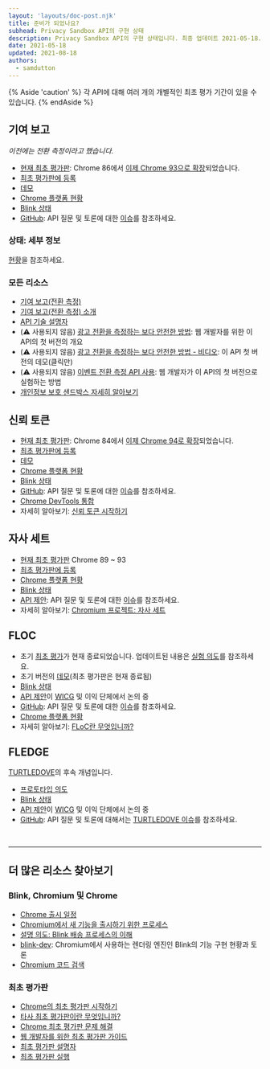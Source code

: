 ```yaml
---
layout: 'layouts/doc-post.njk'
title: 준비가 되었나요?
subhead: Privacy Sandbox API의 구현 상태
description: Privacy Sandbox API의 구현 상태입니다. 최종 업데이트 2021-05-18.
date: 2021-05-18
updated: 2021-08-18
authors:
  - samdutton
---
```


{% Aside 'caution' %} 각 API에 대해 여러 개의 개별적인 최초 평가 기간이 있을 수 있습니다. {% endAside %}

## 기여 보고

*이전에는 전환 측정이라고 했습니다.*

- [현재 최초 평가판](https://web.dev/origin-trials/): Chrome 86에서 [이제 Chrome 93으로 확장](https://groups.google.com/u/1/a/chromium.org/g/attribution-reporting-api-dev/c/ZKf9T8sRqAM)되었습니다.
- [최초 평가판에 등록](/origintrials/#/view_trial/3411476717733150721)
- [데모](https://goo.gle/demo-event-level-conversion-measurement-api)
- [Chrome 플랫폼 현황](https://www.chromestatus.com/features/6412002824028160)
- [Blink 상태](https://groups.google.com/a/chromium.org/g/blink-dev/search?q=conversion%20measurement)
- [GitHub](https://github.com/WICG/conversion-measurement-api/): API 질문 및 토론에 대한 [이슈](https://github.com/WICG/conversion-measurement-api/issues)를 참조하세요.

### 상태: 세부 정보

[현황](/docs/privacy-sandbox/attribution-reporting-introduction/#status)을 참조하세요.

### 모든 리소스

- [기여 보고(전환 측정)](/docs/privacy-sandbox/attribution-reporting)
- [기여 보고(전환 측정) 소개](/docs/privacy-sandbox/attribution-reporting-introduction)
- [API 기술 설명자](https://github.com/WICG/conversion-measurement-api/)
- (⚠️ 사용되지 않음) [광고 전환을 측정하는 보다 안전한 방법](https://web.dev/conversion-measurement/): 웹 개발자를 위한 이 API의 첫 버전의 개요
- (⚠️ 사용되지 않음) [광고 전환을 측정하는 보다 안전한 방법 - 비디오](https://www.youtube.com/watch?v=jcDfOoWwZcM): 이 API 첫 버전의 데모(클릭만)
- (⚠️ 사용되지 않음) [이벤트 전환 측정 API 사용](https://web.dev/using-conversion-measurement/): 웹 개발자가 이 API의 첫 버전으로 실험하는 방법
- [개인정보 보호 샌드박스 자세히 알아보기](https://web.dev/digging-into-the-privacy-sandbox)

## 신뢰 토큰

- [현재 최초 평가판](https://web.dev/origin-trials/): Chrome 84에서 [이제 Chrome 94로 확장](https://groups.google.com/a/chromium.org/g/blink-dev/c/-W90wVkS0Ks/m/Jfh5-ZWpAQAJ)되었습니다.
- [최초 평가판에 등록](/origintrials/#/view_trial/2479231594867458049)
- [데모](https://trust-token-demo.glitch.me/)
- [Chrome 플랫폼 현황](https://www.chromestatus.com/feature/5078049450098688)
- [Blink 상태](https://groups.google.com/a/chromium.org/g/blink-dev/search?q=trust%tokens)
- [GitHub](https://github.com/WICG/trust-token-api): API 질문 및 토론에 대한 [이슈](https://github.com/WICG/trust-token-api/issues)를 참조하세요.
- [Chrome DevTools 통합](https://developers.google.com/web/updates/2021/01/devtools?utm_source=devtools#trust-token)
- 자세히 알아보기: [신뢰 토큰 시작하기](https://web.dev/trust-tokens/)

## 자사 세트

- [현재 최초 평가판](https://web.dev/origin-trials/) Chrome 89 ~ 93
- [최초 평가판에 등록](/origintrials/#/view_trial/988540118207823873)
- [Chrome 플랫폼 현황](https://chromestatus.com/feature/5640066519007232)
- [Blink 상태](https://groups.google.com/a/chromium.org/g/blink-dev/search?q=first-party%20sets)
- [API 제안](https://github.com/privacycg/first-party-sets): API 질문 및 토론에 대한 [이슈](hhttps://github.com/privacycg/first-party-sets/issues)를 참조하세요.
- 자세히 알아보기: [Chromium 프로젝트: 자사 세트](https://www.chromium.org/updates/first-party-sets)

## FLOC

- 초기 [최초 평가](https://web.dev/origin-trials)가 현재 종료되었습니다. 업데이트된 내용은 [실험 의도](https://groups.google.com/a/chromium.org/g/blink-dev/c/MmijXrmwrJs)를 참조하세요.
- 초기 버전의 [데모](https://floc.glitch.me/)(최초 평가판은 현재 종료됨)
- [Blink 상태](https://groups.google.com/a/chromium.org/g/blink-dev/search?q=floc)
- [API 제안](https://github.com/WICG/floc)이 [WICG](https://www.w3.org/community/wicg/) 및 이익 단체에서 논의 중
- [GitHub](https://github.com/WICG/floc): API 질문 및 토론에 대한 [이슈](https://github.com/WICG/floc/issues)를 참조하세요.
- [Chrome 플랫폼 현황](https://www.chromestatus.com/features/5710139774468096)
- 자세히 알아보기: [FLoC란 무엇입니까?](https://web.dev/floc/)

## FLEDGE

[TURTLEDOVE](https://github.com/WICG/turtledove)의 후속 개념입니다.

- [프로토타입 의도](https://groups.google.com/a/chromium.org/g/blink-dev/c/w9hm8eQCmNI/m/LqT59250CAAJ)
- [Blink 상태](https://groups.google.com/a/chromium.org/g/blink-dev/search?q=fledge)
- [API 제안](https://github.com/WICG/turtledove/blob/main/FLEDGE.md)이 [WICG](https://www.w3.org/community/wicg/) 및 이익 단체에서 논의 중
- [GitHub](https://github.com/WICG/turtledove/blob/main/FLEDGE.md): API 질문 및 토론에 대해서는 [TURTLEDOVE 이슈](https://github.com/WICG/turtledove/issues)를 참조하세요.

<br>

---

## 더 많은 리소스 찾아보기

### Blink, Chromium 및 Chrome

- [Chrome 출시 일정](https://www.chromestatus.com/features/schedule)
- [Chromium에서 새 기능을 출시하기 위한 프로세스](https://www.chromium.org/blink/launching-features)
- [설명 의도: Blink 배송 프로세스의 이해](https://www.youtube.com/watch?time_continue=291&v=y3EZx_b-7tk)
- [blink-dev](https://groups.google.com/a/chromium.org/g/blink-dev/): Chromium에서 사용하는 렌더링 엔진인 Blink의 기능 구현 현황과 토론
- [Chromium 코드 검색](https://source.chromium.org/)

### 최초 평가판

- [Chrome의 최초 평가판 시작하기](https://web.dev/origin-trials/)
- [타사 최초 평가판이란 무엇입니까?](https://web.dev/third-party-origin-trials)
- [Chrome 최초 평가판 문제 해결](https://github.com/GoogleChrome/OriginTrials/blob/gh-pages/developer-guide.md)
- [웹 개발자를 위한 최초 평가판 가이드](https://github.com/GoogleChrome/OriginTrials/blob/gh-pages/developer-guide.md)
- [최초 평가판 설명자](https://github.com/GoogleChrome/OriginTrials/blob/gh-pages/explainer.md)
- [최초 평가판 실행](https://www.chromium.org/blink/origin-trials/running-an-origin-trial)
